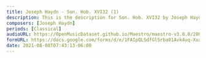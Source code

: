 ```yaml
---
title: Joseph Haydn - Son. Hob. XVI32 (1)
description: This is the description for Son. Hob. XVI32 by Joseph Haydn
composers: [Joseph Haydn]
periods: [Classical]
audioURL: https://OpenMusicDataset.github.io/Maestro/maestro-v3.0.0/2006/MIDI-Unprocessed_19_R1_2006_01-07_ORIG_MID--AUDIO_19_R1_2006_02_Track02_wav.midi
formURL: https://docs.google.com/forms/d/e/1FAIpQLSdfGl5rba01Avk4uq-Xuzx60B58m3rPLKa9RH6QEaYgK97DXQ/viewform
date: 2021-08-08T07:43:13-06:00
---
```

